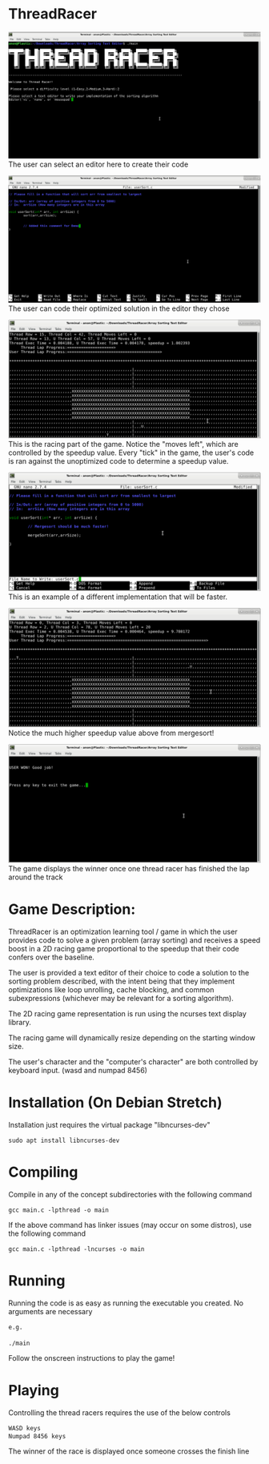 # ThreadRacer

![](readmeImages/editorSelectionDemo.png)
The user can select an editor here to create their code


![](readmeImages/editorDemo.png)
The user can code their optimized solution in the editor they chose


![](readmeImages/racingDemo.png)
This is the racing part of the game. Notice the "moves left", which are controlled
by the speedup value.
Every "tick" in the game, the user's code is ran against the unoptimized code to determine
a speedup value. 


![](readmeImages/mergesortCodeDemo.png)
This is an example of a different implementation that will be faster.



![](readmeImages/mergesortDemo.png)
Notice the much higher speedup value above from mergesort!

![](readmeImages/userWon.png)
The game displays the winner once one thread racer has finished the lap around the track 


# Game Description:

ThreadRacer is an optimization learning tool / game in which the user provides code to solve
a given problem (array sorting) and receives a speed boost in a 2D racing game proportional to the
speedup that their code confers over the baseline.

The user is provided a text editor of their choice to code a solution to the sorting problem described,
with the intent being that they implement optimizations like loop unrolling, cache blocking, and common
subexpressions (whichever may be relevant for a sorting algorithm).

The 2D racing game representation is run using the ncurses text display library.

The racing game will dynamically resize depending on the starting window size.

The user's character and the "computer's character" are both controlled by keyboard input. (wasd and numpad 8456)


# Installation (On Debian Stretch)

Installation just requires the virtual package "libncurses-dev"

	sudo apt install libncurses-dev
	
# Compiling

Compile in any of the concept subdirectories with the following command
	
	gcc main.c -lpthread -o main
	
If the above command has linker issues (may occur on some distros), use the following command
	
	gcc main.c -lpthread -lncurses -o main
	
# Running

Running the code is as easy as running the executable you created. No arguments are necessary
	
	e.g.
	
	./main
	
Follow the onscreen instructions to play the game!
	
# Playing
	
Controlling the thread racers requires the use of the below controls
	
	WASD keys 
	Numpad 8456 keys
	
The winner of the race is displayed once someone crosses the finish line
	